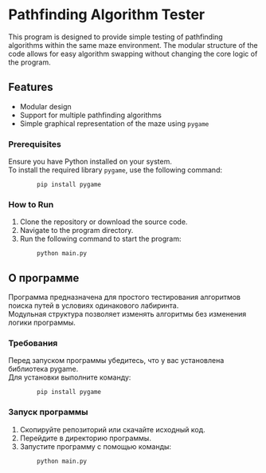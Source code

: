 # Pathfinding Algorithm Tester

This program is designed to provide simple testing of pathfinding algorithms within the same maze environment.
The modular structure of the code allows for easy algorithm swapping without changing the core logic of the program.

## Features
- Modular design
- Support for multiple pathfinding algorithms
- Simple graphical representation of the maze using `pygame`
  
### Prerequisites
Ensure you have Python installed on your system.\
To install the required library `pygame`, use the following command:
````
        pip install pygame
````
###  How to Run
  1. Clone the repository or download the source code.
  2. Navigate to the program directory.
  3. Run the following command to start the program:
````
        python main.py
````
      
## О программе
Программа предназначена для простого тестирования алгоритмов поиска путей в условиях одинакового лабиринта. \
Модульная структура позволяет изменять алгоритмы без изменения логики программы.

### Требования
Перед запуском программы убедитесь, что у вас установлена библиотека pygame.\
Для установки выполните команду:
````
        pip install pygame
````
### Запуск программы
  1. Скопируйте репозиторий или скачайте исходный код.
  2. Перейдите в директорию программы.
  3. Запустите программу с помощью команды:
````
        python main.py
````
